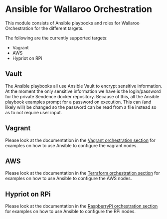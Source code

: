 # Ansible for Wallaroo Orchestration

This module consists of Ansible playbooks and roles for Wallaroo Orchestration for
the different targets.

The following are the currently supported targets:

* Vagrant
* AWS
* Hypriot on RPi

## Vault

The Ansible playbooks all use Ansible Vault to encrypt sensitive information.
At the moment the only sensitive information we have is the login/password for
the private Sendence docker repository. Because of this, all the Ansible
playbook examples prompt for a password on execution. This can (and likely will)
be changed so the password can be read from a file instead so as to not require
user input.

## Vagrant

Please look at the documentation in the 
[Vagrant orchestration section](../vagrant/README.md) for examples on how to use
Ansible to configure the vagrant nodes.

## AWS

Please look at the documentation in the 
[Terraform orchestration section](../terraform/README.md) for examples on how to
use Ansible to configure the AWS nodes.

## Hypriot on RPi

Please look at the documentation in the
[RaspberryPi orchestration section](../raspberrypi/README.md) for examples on 
how to use Ansible to configure the RPi nodes.

